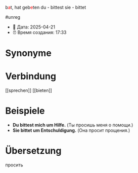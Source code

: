 b<span style="color:red">a</span>t, hat geb<span style="color:red">e</span>ten
du - bittest
sie - bittet

#unreg
- 📍 Дата: 2025-04-21
- ⏰ Время создания: 17:33
# Synonyme

# Verbindung 
[[sprechen]]
[[bieten]]

# Beispiele
- **Du bittest mich um Hilfe.** (Ты просишь меня о помощи.)
- **Sie bittet um Entschuldigung.** (Она просит прощения.)
# Übersetzung
просить